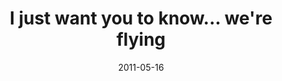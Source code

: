 ---
layout: base.njk
title : 'I just want you to know... we&#39;re flying' 
view_title : 'I just want you to know... we&#39;re flying' 
year : '2011' 
date : '2011-05-16' 
img_file : '/drawing/ijustwantyoutoknowwereflying.png' 
html_file : 'ijustwantyoutoknowwereflying' 
next_html : 'dontfall.html' 
year_order : '22' 
permalink : "title/{{html_file}}.html"
---